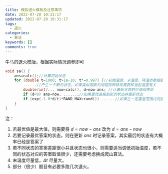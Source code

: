 ```yaml
---
title: 模拟退火模板及注意事项
date: 2022-07-20 10:31:17
updated: 2022-07-20 10:31:17
tags:
  - 退火
categories:
  - 算法
keywords: []
comments: true
---
```

牛马的退火模版，根据实际情况调参即可

```cpp
void sa() {
	ans=calc();//计算初始状态 
	for (double t=1000; t>1e-10; t*=0.997) {//初始温度、末温度、降温参数根据题目修改 
		......//产生一个新的状态，如果类似函数的问题则转移距离要和当前温度有关
		double/int/... now=calc(), d=now-ans; //计算新状态的价值和差距 
		if (d<0) ans=now, ......;//如果更优直接到新的状态并更新状态
		if (exp(-1.0*d/t)*RAND_MAX>rand()) ......//如果在一定容差范围内则接受新状态
	}
}
```

注：

1. 若最优值是最大值，则需要将 $d=now-ans$ 改为 $d=ans-now$
2. 若要记录最优答案的状态，则在更新 $ans$ 时记录答案，其实最后的状态有大概率已经是答案了
3. 若不同状态的答案差距很小并且状态也很小，则需要适当调低初始温度，若不同的状态对应的答案取值很少，还需要考虑换成爬山算法。
4. 末温度尽量低，$Δt$ 尽量大。
5. 部分（很少）题目有必要多跑几次退火。